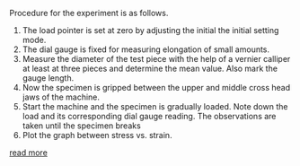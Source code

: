  Procedure for the experiment is as follows.

1. The load pointer is set at zero by adjusting the initial the initial setting mode.
2. The dial gauge is fixed for measuring elongation of small amounts.
3. Measure the diameter of the test piece with the help of a vernier calliper at least at three pieces and determine the mean value. Also mark the gauge length.
4. Now the specimen is gripped between the upper and middle cross head jaws of the machine.
5. Start the machine and the specimen is gradually loaded. Note down the load and its corresponding dial gauge reading. The observations are taken until the specimen breaks
6. Plot the graph between stress vs. strain.

<a href="docs/Exp-1-Tension-Test.pdf">read more</a>


